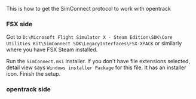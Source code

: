 This is how to get the SimConnect protocol to work with opentrack

### FSX side

Got to `D:\Microsoft Flight Simulator X - Steam Edition\SDK\Core Utilities Kit\SimConnect SDK\LegacyInterfaces\FSX-XPACK` or similarly where you have FSX Steam installed.

Run the `SimConnect.msi` installer. If you don't have file extensions selected, detail view says `Windows installer Package` for this file. It has an installer icon. Finish the setup.

### opentrack side

